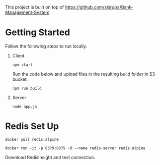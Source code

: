 This project is built on top of https://github.com/skirupa/Bank-Management-System

# Getting Started
Follow the following steps to run locally.
1. Client

    ```
    npm start
    ```

    Run the code below and upload files in the resulting build folder in S3 bucket.
    ```
    npm run build
    ```
2. Server
    ```
    node app.js
    ```

# Redis Set Up
```
docker pull redis:alpine
```
```
docker run -it -p 6379:6379 -d --name redis-server redis:alpine
```
Download RedisInsight and test connection.